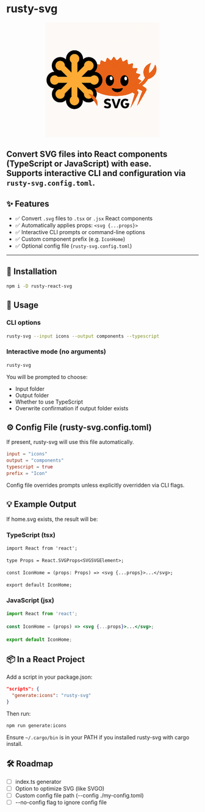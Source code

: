 # rusty-svg
<p align="center">
  <img src="./assets/rusty-svg.png" width="300" height="300" />
</p>

Convert SVG files into React components (TypeScript or JavaScript) with ease.  
Supports interactive CLI and configuration via `rusty-svg.config.toml`.
---

## ✨ Features

- ✅ Convert `.svg` files to `.tsx` or `.jsx` React components
- ✅ Automatically applies props: `<svg {...props}>`
- ✅ Interactive CLI prompts or command-line options
- ✅ Custom component prefix (e.g. `IconHome`)
- ✅ Optional config file (`rusty-svg.config.toml`)

---

## 🚀 Installation

```bash
npm i -D rusty-react-svg
```

## 🧪 Usage

### CLI options

```bash
rusty-svg --input icons --output components --typescript
```

### Interactive mode (no arguments)

```bash
rusty-svg
```

You will be prompted to choose:

- Input folder
- Output folder
- Whether to use TypeScript
- Overwrite confirmation if output folder exists

## ⚙️ Config File (rusty-svg.config.toml)

If present, rusty-svg will use this file automatically.

```toml
input = "icons"
output = "components"
typescript = true
prefix = "Icon"
```

Config file overrides prompts unless explicitly overridden via CLI flags.

## 💡 Example Output

If home.svg exists, the result will be:

### TypeScript (tsx)

```tsx
import React from 'react';

type Props = React.SVGProps<SVGSVGElement>;

const IconHome = (props: Props) => <svg {...props}>...</svg>;

export default IconHome;
```

### JavaScript (jsx)

```jsx
import React from 'react';

const IconHome = (props) => <svg {...props}>...</svg>;

export default IconHome;
```

## 📦 In a React Project

Add a script in your package.json:

```json
"scripts": {
  "generate:icons": "rusty-svg"
}
```

Then run:

```bash
npm run generate:icons
```

Ensure `~/.cargo/bin` is in your PATH if you installed rusty-svg with cargo install.

## 🛠 Roadmap

- [ ] index.ts generator
- [ ] Option to optimize SVG (like SVGO)
- [ ] Custom config file path (--config ./my-config.toml)
- [ ] --no-config flag to ignore config file
